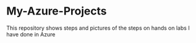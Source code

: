 # My-Azure-Projects
This repository shows steps and pictures of the steps on  hands on labs I have done in Azure
